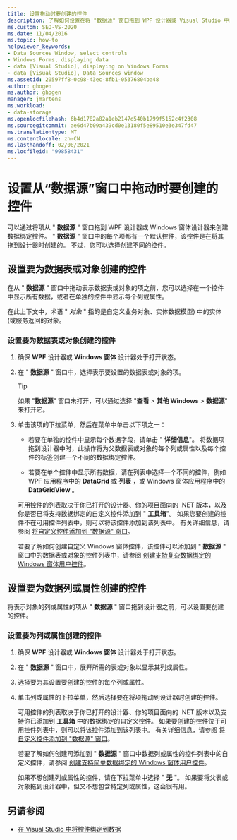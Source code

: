 ```yaml
---
title: 设置拖动时要创建的控件
description: 了解如何设置在将 "数据源" 窗口拖到 WPF 设计器或 Visual Studio 中的 Windows 窗体设计器时要创建的控件。
ms.custom: SEO-VS-2020
ms.date: 11/04/2016
ms.topic: how-to
helpviewer_keywords:
- Data Sources Window, select controls
- Windows Forms, displaying data
- data [Visual Studio], displaying on Windows Forms
- data [Visual Studio], Data Sources window
ms.assetid: 20597ff8-0c98-43ec-8fb1-05376804ba48
author: ghogen
ms.author: ghogen
manager: jmartens
ms.workload:
- data-storage
ms.openlocfilehash: 6b4d1782a82a1eb2147d540b1799f5152c4f2308
ms.sourcegitcommit: ae6d47b09a439cd0e13180f5e89510e3e347fd47
ms.translationtype: MT
ms.contentlocale: zh-CN
ms.lasthandoff: 02/08/2021
ms.locfileid: "99858431"
---
```

# <a name="set-the-control-to-be-created-when-dragging-from-the-data-sources-window"></a>设置从“数据源”窗口中拖动时要创建的控件

可以通过将项从 " **数据源** " 窗口拖到 WPF 设计器或 Windows 窗体设计器来创建数据绑定控件。 " **数据源** " 窗口中的每个项都有一个默认控件，该控件是在将其拖到设计器时创建的。 不过，您可以选择创建不同的控件。

## <a name="set-the-controls-to-be-created-for-data-tables-or-objects"></a>设置要为数据表或对象创建的控件

在从 " **数据源** " 窗口中拖动表示数据表或对象的项之前，您可以选择在一个控件中显示所有数据，或者在单独的控件中显示每个列或属性。

在此上下文中，术语 " *对象* " 指的是自定义业务对象、实体数据模型) 中的实体 (或服务返回的对象。

### <a name="to-set-the-controls-to-be-created-for-data-tables-or-objects"></a>设置要为数据表或对象创建的控件

1. 确保 **WPF** 设计器或 **Windows 窗体** 设计器处于打开状态。

2. 在 " **数据源** " 窗口中，选择表示要设置的数据表或对象的项。

   > [!TIP]
   > 如果 "**数据源**" 窗口未打开，可以通过选择 "**查看**  >  **其他 Windows**  >  **数据源**" 来打开它。

3. 单击该项的下拉菜单，然后在菜单中单击以下项之一：

    - 若要在单独的控件中显示每个数据字段，请单击 " **详细信息**"。 将数据项拖到设计器中时，此操作将为父数据表或对象的每个列或属性以及每个控件的标签创建一个不同的数据绑定控件。

    - 若要在单个控件中显示所有数据，请在列表中选择一个不同的控件，例如 WPF 应用程序中的 **DataGrid** 或 **列表** ，或 Windows 窗体应用程序中的 **DataGridView** 。

    可用控件的列表取决于你已打开的设计器、你的项目面向的 .NET 版本，以及你是否已将支持数据绑定的自定义控件添加到 " **工具箱**"。 如果您要创建的控件不在可用控件列表中，则可以将该控件添加到该列表中。 有关详细信息，请参阅 [将自定义控件添加到 "数据源" 窗口](../data-tools/add-custom-controls-to-the-data-sources-window.md)。

    若要了解如何创建自定义 Windows 窗体控件，该控件可以添加到 " **数据源** " 窗口中的数据表或对象的控件列表中，请参阅 [创建支持复杂数据绑定的 Windows 窗体用户控件](../data-tools/create-a-windows-forms-user-control-that-supports-complex-data-binding.md)。

## <a name="set-the-controls-to-be-created-for-data-columns-or-properties"></a>设置要为数据列或属性创建的控件

将表示对象的列或属性的项从 " **数据源** " 窗口拖到设计器之前，可以设置要创建的控件。

### <a name="to-set-the-controls-to-be-created-for-columns-or-properties"></a>设置要为列或属性创建的控件

1. 确保 **WPF** 设计器或 **Windows 窗体** 设计器处于打开状态。

2. 在 " **数据源** " 窗口中，展开所需的表或对象以显示其列或属性。

3. 选择要为其设置要创建的控件的每个列或属性。

4. 单击列或属性的下拉菜单，然后选择要在将项拖动到设计器时创建的控件。

     可用控件的列表取决于你已打开的设计器、你的项目面向的 .NET 版本以及支持你已添加到 **工具箱** 中的数据绑定的自定义控件。 如果要创建的控件位于可用控件列表中，则可以将该控件添加到该列表中。 有关详细信息，请参阅 [将自定义控件添加到 "数据源" 窗口](../data-tools/add-custom-controls-to-the-data-sources-window.md)。

     若要了解如何创建可添加到 " **数据源** " 窗口中数据列或属性的控件列表中的自定义控件，请参阅 [创建支持简单数据绑定的 Windows 窗体用户控件](../data-tools/create-a-windows-forms-user-control-that-supports-simple-data-binding.md)。

     如果不想创建列或属性的控件，请在下拉菜单中选择 " **无** "。 如果要将父表或对象拖到设计器中，但又不想包含特定列或属性，这会很有用。

## <a name="see-also"></a>另请参阅

- [在 Visual Studio 中将控件绑定到数据](../data-tools/bind-controls-to-data-in-visual-studio.md)
